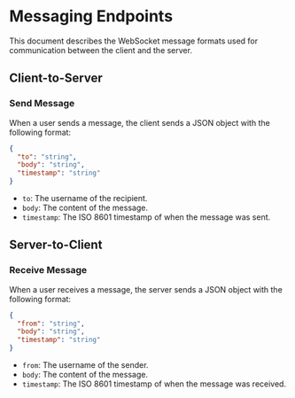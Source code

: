 # Messaging Endpoints

This document describes the WebSocket message formats used for communication between the client and the server.

## Client-to-Server

### Send Message

When a user sends a message, the client sends a JSON object with the following format:

```json
{
  "to": "string",
  "body": "string",
  "timestamp": "string"
}
```

- `to`: The username of the recipient.
- `body`: The content of the message.
- `timestamp`: The ISO 8601 timestamp of when the message was sent.

## Server-to-Client

### Receive Message

When a user receives a message, the server sends a JSON object with the following format:

```json
{
  "from": "string",
  "body": "string",
  "timestamp": "string"
}
```

- `from`: The username of the sender.
- `body`: The content of the message.
- `timestamp`: The ISO 8601 timestamp of when the message was received.
